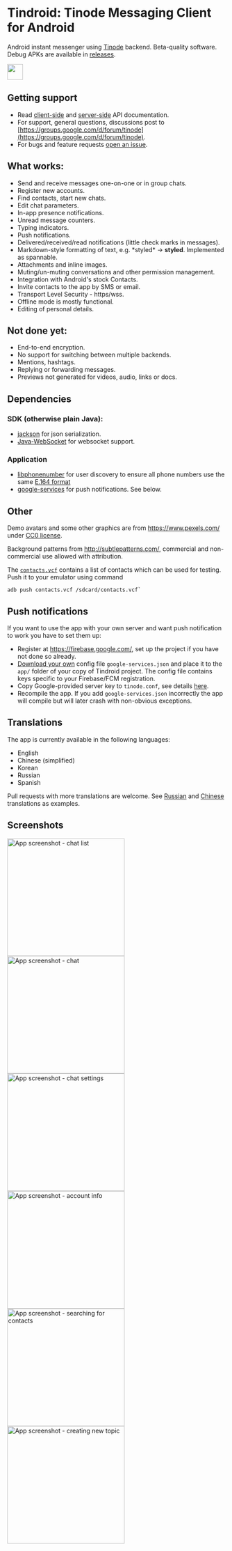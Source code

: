 # Tindroid: Tinode Messaging Client for Android

Android instant messenger using [Tinode](https://github.com/tinode/chat/) backend. Beta-quality software.
Debug APKs are available in [releases](https://github.com/tinode/tindroid/releases).

<a href="https://play.google.com/store/apps/details?id=co.tinode.tindroidx"><img src="play-store.svg" height=36></a>

## Getting support

* Read [client-side](http://tinode.github.io/java-api/) and [server-side](https://github.com/tinode/chat/blob/master/docs/API.md) API documentation.
* For support, general questions, discussions post to [https://groups.google.com/d/forum/tinode](https://groups.google.com/d/forum/tinode).
* For bugs and feature requests [open an issue](https://github.com/tinode/tindroid/issues/new).

## What works:

* Send and receive messages one-on-one or in group chats.
* Register new accounts.
* Find contacts, start new chats.
* Edit chat parameters.
* In-app presence notifications.
* Unread message counters.
* Typing indicators.
* Push notifications.
* Delivered/received/read notifications (little check marks in messages).
* Markdown-style formatting of text, e.g. \*styled\* &rarr; **styled**. Implemented as spannable.
* Attachments and inline images.
* Muting/un-muting conversations and other permission management.
* Integration with Android's stock Contacts.
* Invite contacts to the app by SMS or email.
* Transport Level Security - https/wss.
* Offline mode is mostly functional.
* Editing of personal details.

## Not done yet:

* End-to-end encryption.
* No support for switching between multiple backends.
* Mentions, hashtags.
* Replying or forwarding messages.
* Previews not generated for videos, audio, links or docs.

## Dependencies

### SDK (otherwise plain Java):

* [jackson](https://github.com/FasterXML/jackson) for json serialization.
* [Java-WebSocket](https://github.com/TooTallNate/Java-WebSocket/) for
websocket support.

### Application

* [libphonenumber](https://github.com/googlei18n/libphonenumber) for user discovery
to ensure all phone numbers use the same [E.164 format](https://en.wikipedia.org/wiki/E.164)
* [google-services](https://firebase.google.com/docs/cloud-messaging/android/client) for push notifications. See below.

## Other

Demo avatars and some other graphics are from https://www.pexels.com/ under [CC0 license](https://www.pexels.com/photo-license/).

Background patterns from http://subtlepatterns.com/, commercial and non-commercial use allowed with attribution.

The [`contacts.vcf`](./contacts.vcf) contains a list of contacts which can be used for testing. Push it to your emulator using command
```
adb push contacts.vcf /sdcard/contacts.vcf`
```

## Push notifications

If you want to use the app with your own server and want push notification to work you have to set them up:

* Register at https://firebase.google.com/, set up the project if you have not done so already.
* [Download your own](https://developers.google.com/android/guides/google-services-plugin) config file `google-services.json` and place it to the `app/` folder of your copy of Tindroid project. The config file contains keys specific to your Firebase/FCM registration.
* Copy Google-provided server key to `tinode.conf`, see details [here](https://github.com/tinode/chat/blob/master/docs/faq.md#q-how-to-setup-fcm-push-notifications).
* Recompile the app. If you add `google-services.json` incorrectly the app will compile but will later crash with non-obvious exceptions.

## Translations

The app is currently available in the following languages:
* English
* Chinese (simplified)
* Korean
* Russian
* Spanish

Pull requests with more translations are welcome. See [Russian](app/src/main/res/values-ru/strings.xml) and [Chinese](app/src/main/res/values-zh/strings.xml) translations as examples.


## Screenshots
<img src="android-contacts.png" alt="App screenshot - chat list" width="270" /> <img src="android-chat.png" alt="App screenshot - chat" width="270" /> <img src="android-topic-info.png" alt="App screenshot - chat settings" width="270" />
<img src="android-account.png" alt="App screenshot - account info" width="270" /> <img src="android-find-people.png" alt="App screenshot - searching for contacts" width="270" /> <img src="android-new-topic.png" alt="App screenshot - creating new topic" width="270" />
